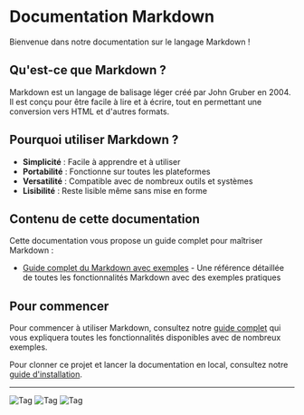 # Documentation Markdown

Bienvenue dans notre documentation sur le langage Markdown !

## Qu'est-ce que Markdown ?

Markdown est un langage de balisage léger créé par John Gruber en 2004. Il est conçu pour être facile à lire et à écrire, tout en permettant une conversion vers HTML et d'autres formats.

## Pourquoi utiliser Markdown ?

- **Simplicité** : Facile à apprendre et à utiliser
- **Portabilité** : Fonctionne sur toutes les plateformes
- **Versatilité** : Compatible avec de nombreux outils et systèmes
- **Lisibilité** : Reste lisible même sans mise en forme

## Contenu de cette documentation

Cette documentation vous propose un guide complet pour maîtriser Markdown :

- [Guide complet du Markdown avec exemples](markdown-guide.md) - Une référence détaillée de toutes les fonctionnalités Markdown avec des exemples pratiques

## Pour commencer

Pour commencer à utiliser Markdown, consultez notre [guide complet](markdown-guide.md) qui vous expliquera toutes les fonctionnalités disponibles avec de nombreux exemples.

Pour clonner ce projet et lancer la documentation en local, consultez notre [guide d'installation](clone.md).

---

![Tag](https://img.shields.io/badge/-markdown-blue)
![Tag](https://img.shields.io/badge/-documentation-green)
![Tag](https://img.shields.io/badge/-git-red)
